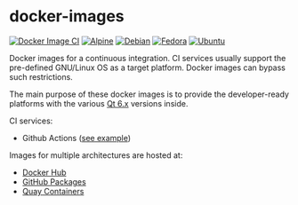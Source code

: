 # docker-images

[![Docker Image CI](https://github.com/vookimedlo/docker-images/actions/workflows/all-buildah.yml/badge.svg)](https://github.com/vookimedlo/docker-images/actions/workflows/docker-image-qt.yml)
[![Alpine](https://img.shields.io/badge/Alpine-blueviolet?&logo=alpine-linux)](/qt/alpine)
[![Debian](https://img.shields.io/badge/Debian-blueviolet?&logo=debian)](/qt/debian)
[![Fedora](https://img.shields.io/badge/Fedora-blueviolet?&logo=fedora)](/qt/fedora)
[![Ubuntu](https://img.shields.io/badge/Ubuntu-blueviolet?&logo=ubuntu)](/qt/ubuntu)

Docker images for a continuous integration. CI services usually support the pre-defined GNU/Linux OS as a target platform. Docker images can bypass such restrictions.

The main purpose of these docker images is to provide the developer-ready platforms with the various [Qt 6.x][4] versions inside.

CI services:
- Github Actions ([see example][3])

Images for multiple architectures are hosted at:
 - [Docker Hub][1]
 - [GitHub Packages][2]
 - [Quay Containers][5]
 
 [1]: https://hub.docker.com/u/vookimedlo/
 [2]: https://github.com/vookimedlo?tab=packages&repo_name=docker-images
 [3]: https://github.com/vookimedlo/vooki-image-viewer/actions
 [4]: https://www.qt.io/
 [5]: https://quay.io/vookimedlo/
